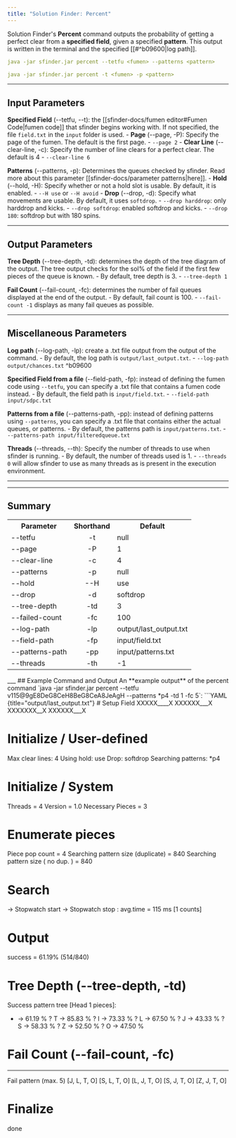 ```yaml
---
title: "Solution Finder: Percent"
---
```

Solution Finder's **Percent** command outputs the probability of getting a perfect clear from a **specified field**, given a specified **pattern**. This output is written in the terminal and the specified [[#^b09600|log path]].
```YAML {title="Command Structure"}
java -jar sfinder.jar percent --tetfu <fumen> --patterns <pattern>
```
```YAML {title="Shorthand Command Structure"}
java -jar sfinder.jar percent -t <fumen> -p <pattern>
```
___
## Input Parameters
**Specified Field** (--tetfu, --t): the [[sfinder-docs/fumen editor#Fumen Code|fumen code]] that sfinder begins working with. If not specified, the file `field.txt` in the `input` folder is used.
	- **Page** (--page, -P): Specify the page of the fumen. The default is the first page.
		- `--page 2` 
	- **Clear Line** (--clear-line, -c): Specify the number of line clears for a perfect clear. The default is 4
		- `--clear-line 6`

**Patterns** (--patterns, -p): Determines the queues checked by sfinder. Read more about this parameter [[sfinder-docs/parameter patterns|here]].
	- **Hold** (--hold, -H): Specify whether or not a hold slot is usable. By default, it is enabled.
		- `--H use` or `--H avoid`
	- **Drop** (--drop, -d): Specify what movements are usable. By default, it uses `softdrop`. 
		- `--drop harddrop`: only harddrop and kicks.
		- `--drop softdrop`: enabled softdrop and kicks.
		- `--drop 180`: softdrop but with 180 spins.
___
## Output Parameters
**Tree Depth** (--tree-depth, -td): determines the depth of the tree diagram of the output. The tree output checks for the sol% of the field if the first few pieces of the queue is known.
	- By default, tree depth is 3.
	- `--tree-depth 1`

**Fail Count** (--fail-count, -fc): determines the number of fail queues displayed at the end of the output.
	- By default, fail count is 100.
	- `--fail-count -1` displays as many fail queues as possible.
___
## Miscellaneous Parameters
**Log path** (--log-path, -lp): create a .txt file output from the output of the command. 
	- By default, the log path is `output/last_output.txt`.
	- `--log-path output/chances.txt` ^b09600

**Specified Field from a file** (--field-path, -fp): instead of defining the fumen code using `--tetfu`, you can specify a .txt file that contains a fumen code instead.
	- By default, the field path is `input/field.txt`.
	- `--field-path input/sdpc.txt`

**Patterns from a file** (--patterns-path, -pp): instead of defining patterns using `--patterns`, you can specify a .txt file that contains either the actual queues, or patterns.
	- By default, the patterns path is `input/patterns.txt`.
	- `--patterns-path input/filteredqueue.txt`

**Threads** (--threads, --th): Specify the number of threads to use when sfinder is running.
	- By default, the number of threads used is 1.
	- `--threads 0` will allow sfinder to use as many threads as is present in the execution environment.
___

___
## Summary
<center><table>
	<tr>
		<th>Parameter</th>
		<th>Shorthand</th>
		<th>Default</th>
	</tr>
	<tr>
		<td>--tetfu</td>
		<td style="text-align: center;">-t</td>
		<td>null</td>
	</tr>
	<tr>
		<td>--page</td>
		<td style="text-align: center;">-P</td>
		<td>1</td>
	</tr>
	<tr>
		<td>--clear-line</td>
		<td style="text-align: center;">-c</td>
		<td>4</td>
	</tr>
	<tr>
		<td>--patterns</td>
		<td style="text-align: center;">-p</td>
		<td>null</td>
	</tr>
	<tr>
		<td>--hold</td>
		<td style="text-align: center;">--H</td>
		<td>use</td>
	</tr>
	<tr>
		<td>--drop</td>
		<td style="text-align: center;">-d</td>
		<td>softdrop</td>
	</tr>
	<tr>
		<td>--tree-depth</td>
		<td style="text-align: center;">-td</td>
		<td>3</td>
	</tr>
	<tr>
		<td>--failed-count</td>
		<td style="text-align: center;">-fc</td>
		<td>100</td>
	</tr>
	<tr>
		<td>--log-path</td>
		<td style="text-align: center;">-lp</td>
		<td>output/last_output.txt</td>
	</tr>
	<tr>
		<td>--field-path</td>
		<td style="text-align: center;">-fp</td>
		<td>input/field.txt</td>
	</tr>
	<tr>
		<td>--patterns-path</td>
		<td style="text-align: center;">-pp</td>
		<td>input/patterns.txt</td>
	</tr>
	<tr>
		<td>--threads</td>
		<td style="text-align: center;">-th</td>
		<td>-1</td>
	</tr>
</table></center>
___
## Example Command and Output
An **example output** of the percent command `java -jar sfinder.jar percent --tetfu v115@9gE8DeG8CeH8BeG8CeA8JeAgH --patterns *p4 -td 1 -fc 5`:
```YAML {title="output/last_output.txt"}
# Setup Field
XXXXX____X
XXXXXX___X
XXXXXXX__X
XXXXXX___X

# Initialize / User-defined
Max clear lines: 4
Using hold: use
Drop: softdrop
Searching patterns:
  *p4

# Initialize / System
Threads = 4
Version = 1.0
Necessary Pieces = 3

# Enumerate pieces
Piece pop count = 4
Searching pattern size (duplicate) = 840
Searching pattern size ( no dup. ) = 840

# Search
  -> Stopwatch start
  -> Stopwatch stop : avg.time = 115 ms [1 counts]

# Output
success = 61.19% (514/840)

# Tree Depth (--tree-depth, -td)
Success pattern tree [Head 1 pieces]:
* -> 61.19 %
? T -> 85.83 %
? I -> 73.33 %
? L -> 67.50 %
? J -> 43.33 %
? S -> 58.33 %
? Z -> 52.50 %
? O -> 47.50 %

# Fail Count (--fail-count, -fc)
-------------------
Fail pattern (max. 5)
[J, L, T, O]
[S, L, T, O]
[L, J, T, O]
[S, J, T, O]
[Z, J, T, O]

# Finalize
done
```